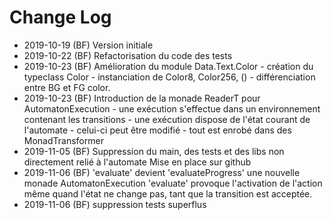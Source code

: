 # Change Log

- 2019-10-19 (BF) Version initiale
- 2019-10-22 (BF) Refactorisation du code des tests
- 2019-10-23 (BF) Amélioration du module Data.Text.Color 
                  - création du typeclass Color
                  - instanciation de Color8, Color256, () 
                  - différenciation entre BG et FG color. 
- 2019-10-23 (BF) Introduction de la monade ReaderT pour AutomatonExecution
                  - une exécution s'effectue dans un environnement contenant les transitions
                  - une exécution dispose de l'état courant de l'automate 
                  - celui-ci peut être modifié
                  - tout est enrobé dans des MonadTransformer
- 2019-11-05 (BF) Suppression du main, des tests et des libs non directement relié à l'automate
                  Mise en place sur github
- 2019-11-06 (BF) 'evaluate' devient 'evaluateProgress'
                  une nouvelle monade AutomatonExecution 'evaluate' provoque l'activation de
                  l'action même quand l'état ne change pas, tant que la transition est
                  acceptée. 
- 2019-11-06 (BF) suppression tests superflus

